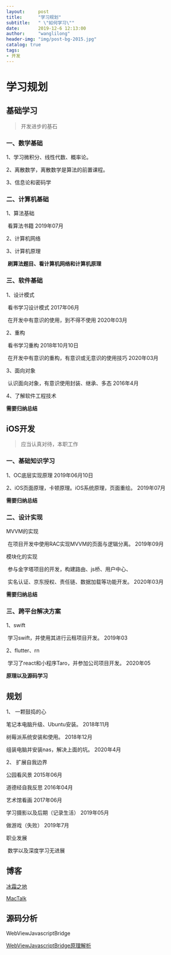 ```yaml
---
layout:     post
title:      "学习规划"
subtitle:   " \"如何学习\""
date:       2019-12-6 12:13:00
author:     "wanglilong"
header-img: "img/post-bg-2015.jpg"
catalog: true
tags:
- 开发
---
```


# 学习规划

## 基础学习

> 开发进步的基石

### 一、数学基础

1、学习微积分、线性代数、概率论。

2、离散数学，离散数学是算法的前置课程。

3、信息论和密码学

### 二、计算机基础

1、算法基础

​       看算法书籍     2019年07月

2、计算机网络

3、计算机原理

​     **刷算法题目、看计算机网络和计算机原理**   

### 三、软件基础

1、设计模式

​       看书学习设计模式   2017年06月

​       在开发中有意识的使用，到不得不使用   2020年03月

2、重构

​      看书学习重构   2018年10月10日

​       在开发中有意识的重构，有意识或无意识的使用技巧   2020年03月

3、面向对象

​      认识面向对象，有意识使用封装、继承、多态     2016年4月

4、了解软件工程技术



**需要归纳总结**

## iOS开发

> 应当认真对待，本职工作

### 一、基础知识学习

1、OC底层实现原理         2019年06月10日

2、iOS页面原理，卡顿原理。iOS系统原理，页面重绘。 2019年07月

**需要归纳总结**

### 二、设计实现

MVVM的实现

​	在项目开发中使用RAC实现MVVM的页面与逻辑分离。	  2019年09月

模块化的实现

​	 参与金字塔项目的开发，构建路由、js桥、用户中心、

​	 实名认证、京东授权、责任链、数据加载等功能开发。     2020年03月

**需要归纳总结**

### 三、跨平台解决方案

1、swift

​	  学习swift，并使用其进行云租项目开发。   2019年03

2、flutter、rn

​	  学习了react和小程序Taro，并参加公司项目开发。  2020年05

**原理以及源码学习**



## 规划

1、 一颗鼓捣的心

笔记本电脑升级、Ubuntu安装。    2018年11月

树莓派系统安装和使用。    2018年12月

组装电脑并安装nas，解决上面的坑。  2020年4月



2、 扩展自我边界

公园看风景        2015年06月

道德经自我反思        2016年04月

艺术馆看画        2017年06月

学习摄影以及后期（记录生活）      2019年05月

做游戏（失败）                2019年7月  



职业发展

​	  数学以及深度学习无进展





## 博客

[冰霜之地](https://halfrost.com/)

[MacTalk](http://macshuo.com)



## 源码分析

WebViewJavascriptBridge

[WebViewJavascriptBridge原理解析](https://www.jianshu.com/p/d45ce14278c7)
